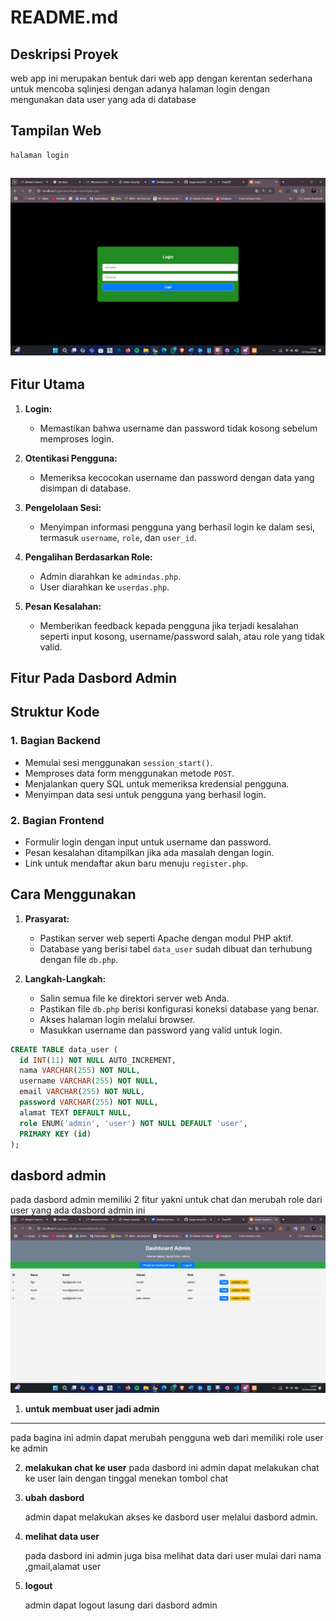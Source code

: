 # README.md

## Deskripsi Proyek
web app ini  merupakan bentuk dari web app dengan kerentan sederhana untuk mencoba sqlinjesi dengan adanya halaman login dengan mengunakan  data user yang ada di database 

## Tampilan Web 
    halaman login 
  ![alt text](foto/halaman_login.png)
  ---
## Fitur Utama

1. **Login:**
   - Memastikan bahwa username dan password tidak kosong sebelum memproses login.
   
2. **Otentikasi Pengguna:**
   - Memeriksa kecocokan username dan password dengan data yang disimpan di database.

3. **Pengelolaan Sesi:**
   - Menyimpan informasi pengguna yang berhasil login ke dalam sesi, termasuk `username`, `role`, dan `user_id`.

4. **Pengalihan Berdasarkan Role:**
   - Admin diarahkan ke `admindas.php`.
   - User diarahkan ke `userdas.php`.

5. **Pesan Kesalahan:**
   - Memberikan feedback kepada pengguna jika terjadi kesalahan seperti input kosong, username/password salah, atau role yang tidak valid.
 ## Fitur Pada Dasbord Admin 

 
     
## Struktur Kode

### 1. **Bagian Backend**
- Memulai sesi menggunakan `session_start()`.
- Memproses data form menggunakan metode `POST`.
- Menjalankan query SQL untuk memeriksa kredensial pengguna.
- Menyimpan data sesi untuk pengguna yang berhasil login.

### 2. **Bagian Frontend**
- Formulir login dengan input untuk username dan password.
- Pesan kesalahan ditampilkan jika ada masalah dengan login.
- Link untuk mendaftar akun baru menuju `register.php`.

## Cara Menggunakan

1. **Prasyarat:**
   - Pastikan server web seperti Apache dengan modul PHP aktif.
   - Database yang berisi tabel `data_user` sudah dibuat dan terhubung dengan file `db.php`.

2. **Langkah-Langkah:**
   - Salin semua file ke direktori server web Anda.
   - Pastikan file `db.php` berisi konfigurasi koneksi database yang benar.
   - Akses halaman login melalui browser.
   - Masukkan username dan password yang valid untuk login.

```sql
CREATE TABLE data_user (
  id INT(11) NOT NULL AUTO_INCREMENT,
  nama VARCHAR(255) NOT NULL,
  username VARCHAR(255) NOT NULL,
  email VARCHAR(255) NOT NULL,
  password VARCHAR(255) NOT NULL,
  alamat TEXT DEFAULT NULL,
  role ENUM('admin', 'user') NOT NULL DEFAULT 'user',
  PRIMARY KEY (id)
);
```
## dasbord admin 
pada dasbord admin memiliki 2 fitur yakni untuk chat dan merubah role dari user yang ada 
dasbord admin ini
![alt text](<foto/dasbord_admin .png>)
 1. **untuk membuat user jadi admin**
---
   pada bagina ini admin dapat merubah pengguna web dari memiliki role user ke admin 

2. **melakukan chat ke user**
pada dasbord ini admin dapat melakukan chat ke user lain dengan tinggal menekan tombol chat

3. **ubah dasbord**

   admin dapat melakukan akses ke dasbord user melalui dasbord admin.
4. **melihat data user**

    pada dasbord ini admin juga bisa melihat data dari user mulai dari nama ,gmail,alamat user 
5. **logout**

    admin dapat logout lasung dari dasbord admin 
